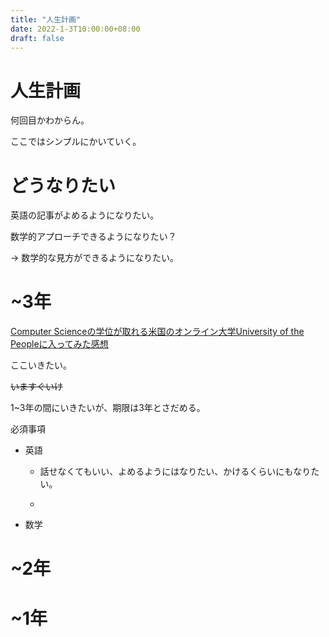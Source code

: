 ```yaml
---
title: "人生計画"
date: 2022-1-3T10:00:00+08:00
draft: false
---
```

# 人生計画

何回目かわからん。

ここではシンプルにかいていく。

# どうなりたい

英語の記事がよめるようになりたい。

数学的アプローチできるようになりたい？

-> 数学的な見方ができるようになりたい。

# ~3年

[Computer Scienceの学位が取れる米国のオンライン大学University of the Peopleに入ってみた感想](https://empitsu88.hatenablog.com/entry/2020/03/23/201900)

ここいきたい。

~~いますぐいけ~~

1~3年の間にいきたいが、期限は3年とさだめる。

必須事項

* 英語

  * 話せなくてもいい、よめるようにはなりたい、かけるくらいにもなりたい。
  
  *  

* 数学


# ~2年

# ~1年

